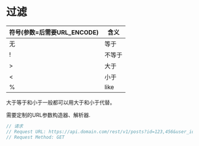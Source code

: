 # 过滤

|符号(参数=后需要URL_ENCODE)|含义|
|---|---|
|无|等于|
|!|不等于|
|>|大于|
|<|小于|
|%|like|

大于等于和小于一般都可以用大于和小于代替。

需要定制的URL参数构造器、解析器.

```javascript
// 请求
// Request URL: https://api.domain.com/rest/v1/posts?id=123,456&user_id>=16&tag_id!=12,22&title%=哈哈
// Request Method: GET
```
